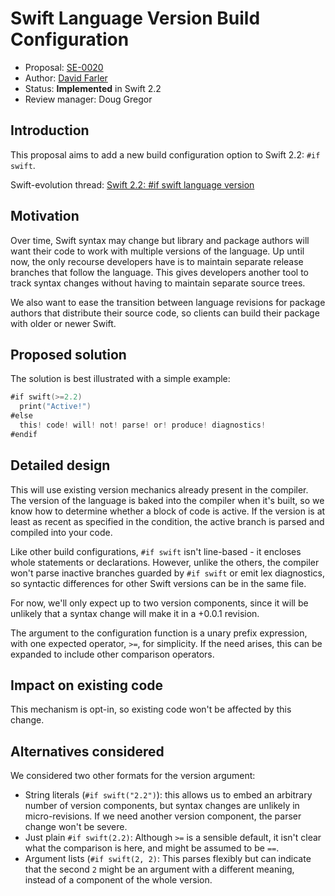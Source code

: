 # Swift Language Version Build Configuration

* Proposal: [SE-0020](https://github.com/apple/swift-evolution/blob/master/proposals/0020-if-swift-version.md)
* Author: [David Farler](https://github.com/bitjammer)
* Status: **Implemented** in Swift 2.2
* Review manager: Doug Gregor

## Introduction

This proposal aims to add a new build configuration option to Swift
2.2: `#if swift`.

Swift-evolution thread: [Swift 2.2: #if swift language version](https://lists.swift.org/pipermail/swift-evolution/Week-of-Mon-20151214/003385.html)

## Motivation

Over time, Swift syntax may change but library and package authors will
want their code to work with multiple versions of the language. Up until
now, the only recourse developers have is to maintain separate release
branches that follow the language. This gives developers another tool to
track syntax changes without having to maintain separate source trees.

We also want to ease the transition between language revisions for
package authors that distribute their source code, so clients can build
their package with older or newer Swift.

## Proposed solution

The solution is best illustrated with a simple example:

```swift
#if swift(>=2.2)
  print("Active!")
#else
  this! code! will! not! parse! or! produce! diagnostics!
#endif
```

## Detailed design

This will use existing version mechanics already present in the
compiler. The version of the language is baked into the compiler when
it's built, so we know how to determine whether a block of code is
active. If the version is at least as recent as specified in the
condition, the active branch is parsed and compiled into your code.

Like other build configurations, `#if swift` isn't line-based - it
encloses whole statements or declarations. However, unlike the others,
the compiler won't parse inactive branches guarded by `#if swift` or
emit lex diagnostics, so syntactic differences for other Swift versions
can be in the same file.

For now, we'll only expect up to two version components, since it will
be unlikely that a syntax change will make it in a +0.0.1 revision.

The argument to the configuration function is a unary prefix expression,
with one expected operator, `>=`, for simplicity. If the need arises,
this can be expanded to include other comparison operators.

## Impact on existing code

This mechanism is opt-in, so existing code won't be affected by this
change.

## Alternatives considered

We considered two other formats for the version argument:
- String literals (`#if swift("2.2")`): this allows us to embed an
  arbitrary number of version components, but syntax changes are
  unlikely in micro-revisions. If we need another version component, the
  parser change won't be severe.
- Just plain `#if swift(2.2)`: Although `>=` is a sensible default, it
  isn't clear what the comparison is here, and might be assumed to be
  `==`.
- Argument lists (`#if swift(2, 2)`: This parses flexibly but can
  indicate that the second `2` might be an argument with a different
  meaning, instead of a component of the whole version.

